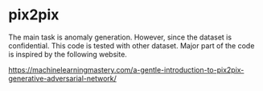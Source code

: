 # pix2pix
The main task is anomaly generation. However, since the dataset is confidential. This code is tested with other dataset. Major part of the code is inspired by the following website.

https://machinelearningmastery.com/a-gentle-introduction-to-pix2pix-generative-adversarial-network/

